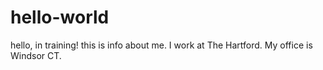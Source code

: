 # hello-world
hello, in training!
this is info about me.
I work at The Hartford.
My office is Windsor CT.
